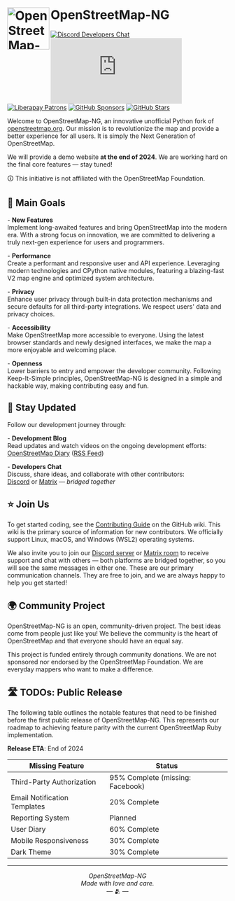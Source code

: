 # <img src="https://files.monicz.dev/osm/openstreetmap-ng.webp" alt="OpenStreetMap-NG logo" align="left" height="96px"> OpenStreetMap-NG

[![Discord Developers Chat](https://shields.monicz.dev/discord/1246123404613128203?logo=discord&logoColor=FFF&label=Developers&color=5865F2&cacheSeconds=600)](https://discord.gg/GM89hdjSCB)
[![Matrix Developers Chat](https://shields.monicz.dev/matrix/openstreetmap-ng%3Amatrix.org?logo=matrix&label=Developers&color=111&cacheSeconds=600)](https://matrix.to/#/#openstreetmap-ng:matrix.org)
[![Liberapay Patrons](https://shields.monicz.dev/liberapay/patrons/Zaczero?logo=liberapay&label=Patrons)](https://liberapay.com/Zaczero/)
[![GitHub Sponsors](https://shields.monicz.dev/github/sponsors/Zaczero?logo=github&label=Sponsors&color=%23db61a2)](https://github.com/sponsors/Zaczero)
[![GitHub Stars](https://shields.monicz.dev/github/stars/Zaczero/openstreetmap-ng?style=social)](https://github.com/Zaczero/openstreetmap-ng)

Welcome to OpenStreetMap-NG, an innovative unofficial Python fork of [openstreetmap.org](https://openstreetmap.org). Our mission is to revolutionize the map and provide a better experience for all users. It is simply the Next Generation of OpenStreetMap.

We will provide a demo website **at the end of 2024**. We are working hard on the final core features — stay tuned!

🛈 This initiative is not affiliated with the OpenStreetMap Foundation.

## 🎯 Main Goals

\- **New Features**\
Implement long-awaited features and bring OpenStreetMap into the modern era. With a strong focus on innovation, we are committed to delivering a truly next-gen experience for users and programmers.

\- **Performance**\
Create a performant and responsive user and API experience. Leveraging modern technologies and CPython native modules, featuring a blazing-fast V2 map engine and optimized system architecture.

\- **Privacy**\
Enhance user privacy through built-in data protection mechanisms and secure defaults for all third-party integrations. We respect users' data and privacy choices.

\- **Accessibility**\
Make OpenStreetMap more accessible to everyone. Using the latest browser standards and newly designed interfaces, we make the map a more enjoyable and welcoming place.

\- **Openness**\
Lower barriers to entry and empower the developer community. Following Keep-It-Simple principles, OpenStreetMap-NG is designed in a simple and hackable way, making contributing easy and fun.

## 📢 Stay Updated

Follow our development journey through:

\- **Development Blog**\
Read updates and watch videos on the ongoing development efforts:\
[OpenStreetMap Diary](https://www.openstreetmap.org/user/NorthCrab/diary) ([RSS Feed](https://www.openstreetmap.org/user/NorthCrab/diary/rss))

\- **Developers Chat**\
Discuss, share ideas, and collaborate with other contributors:\
[Discord](https://discord.gg/GM89hdjSCB) or [Matrix](https://matrix.to/#/#openstreetmap-ng:matrix.org) — *bridged together*

## ⭐ Join Us

To get started coding, see the [Contributing Guide](https://github.com/Zaczero/openstreetmap-ng/wiki/Contributing:-Getting-Started) on the GitHub wiki. This wiki is the primary source of information for new contributors. We officially support Linux, macOS, and Windows (WSL2) operating systems.

We also invite you to join our [Discord server](https://discord.gg/GM89hdjSCB) or [Matrix room](https://matrix.to/#/#openstreetmap-ng:matrix.org) to receive support and chat with others — both platforms are bridged together, so you will see the same messages in either one. These are our primary communication channels. They are free to join, and we are always happy to help you get started!

## 🌍 Community Project

OpenStreetMap-NG is an open, community-driven project. The best ideas come from people just like you! We believe the community is the heart of OpenStreetMap and that everyone should have an equal say.

This project is funded entirely through community donations. We are not sponsored nor endorsed by the OpenStreetMap Foundation. We are everyday mappers who want to make a difference.

## 🛣️ TODOs: Public Release

The following table outlines the notable features that need to be finished before the first public release of OpenStreetMap-NG. This represents our roadmap to achieving feature parity with the current OpenStreetMap Ruby implementation.

**Release ETA**: End of 2024

| Missing Feature | Status |
|---------|---------|
| Third-Party Authorization | 95% Complete (missing: Facebook) |
| Email Notification Templates | 20% Complete |
| Reporting System | Planned |
| User Diary | 60% Complete |
| Mobile Responsiveness | 30% Complete |
| Dark Theme | 30% Complete |

---

<p align="center">
<i>OpenStreetMap-NG</i><br>
<i>Made with love and care.</i><br>
— 🫂 —
</p>
